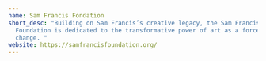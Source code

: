 ```yaml
---
name: Sam Francis Fondation
short_desc: "Building on Sam Francis’s creative legacy, the Sam Francis
  Foundation is dedicated to the transformative power of art as a force for
  change. "
website: https://samfrancisfoundation.org/
---
```

